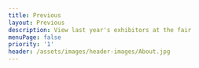 ```yaml
---
title: Previous
layout: Previous
description: View last year's exhibitors at the fair
menuPage: false
priority: '1'
header: /assets/images/header-images/About.jpg
---
```

